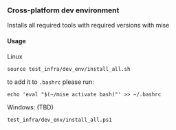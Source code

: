 ### Cross-platform dev environment
Installs all required tools with required versions with mise

#### Usage

Linux
```
source test_infra/dev_env/install_all.sh
```

to add it to `.bashrc` please run:
```
echo 'eval "$(~/mise activate bash)"' >> ~/.bashrc
``` 

Windows:
(TBD)
```
test_infra/dev_env/install_all.ps1
```